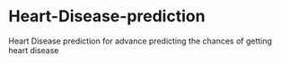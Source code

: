 # Heart-Disease-prediction
Heart Disease prediction for advance predicting the chances of getting heart disease
